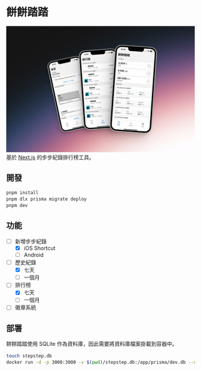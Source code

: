 # 餅餅踏踏

![](/public/cover.jpg)
基於 [Next.js](https://nextjs.org/) 的步步紀錄排行榜工具。

## 開發

```bash
pnpm install
pnpm dlx prisma migrate deploy
pnpm dev
```

## 功能

- [ ] 新增步步紀錄
  - [x] iOS Shortcut
  - [ ] Android
- [ ] 歷史紀錄
  - [x] 七天
  - [ ] 一個月
- [ ] 排行榜
  - [x] 七天
  - [ ] 一個月
- [ ] 徽章系統

## 部署

餅餅踏踏使用 SQLite 作為資料庫，因此需要將資料庫檔案掛載到容器中。

```bash
touch stepstep.db
docker run -d -p 3000:3000 -v $(pwd)/stepstep.db:/app/prisma/dev.db --name stepstep ghcr.io/gnehs/stepstep
```
